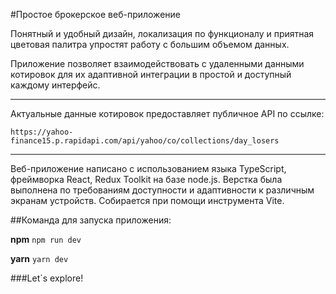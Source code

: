 #Простое брокерское веб-приложение
 
Понятный и удобный дизайн, локализация по функционалу и приятная цветовая палитра упростят работу с большим объемом данных.

Приложение позволяет взаимодействовать с удаленными данными котировок для их адаптивной интеграции в простой и доступный каждому интерфейс.

---

Актуальные данные котировок предоставляет публичное API по ссылке:

``
https://yahoo-finance15.p.rapidapi.com/api/yahoo/co/collections/day_losers
``

---

Веб-приложение написано с использованием языка TypeScript, фреймворка React, Redux Toolkit на базе node.js. Верстка была выполнена по требованиям доступности и адаптивности к различным экранам устройств. Собирается при помощи инструмента Vite.

##Команда для запуска приложения:

__npm__
``
npm run dev
``

__yarn__
``
yarn dev
``

###Let`s explore!
